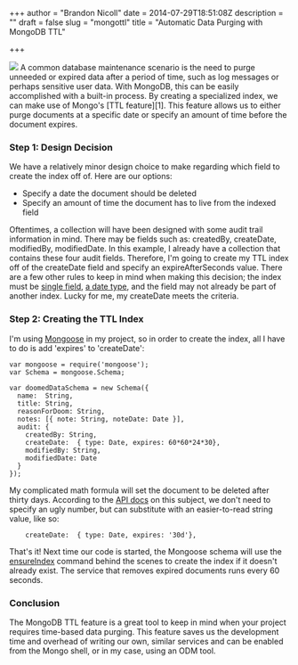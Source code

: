 +++
author = "Brandon Nicoll"
date = 2014-07-29T18:51:08Z
description = ""
draft = false
slug = "mongottl"
title = "Automatic Data Purging with MongoDB TTL"

+++

<img src="/Title.jpg" style="max-width: 100%" />
A common database maintenance scenario is the need to purge unneeded or expired data after a period of time, such as log messages or perhaps sensitive user data. With MongoDB, this can be easily accomplished with a built-in process. By creating a specialized index, we can make use of Mongo's [TTL feature][1]. This feature allows us to either purge documents at a specific date or specify an amount of time before the document expires.

### Step 1: Design Decision
We have a relatively minor design choice to make regarding which field to create the index off of. Here are our options:

 - Specify a date the document should be deleted
 - Specify an amount of time the document has to live from the indexed field

Oftentimes, a collection will have been designed with some audit trail information in mind. There may be fields such as: createdBy, createDate, modifiedBy, modifiedDate. In this example, I already have a collection that contains these four audit fields. Therefore, I'm going to create my TTL index off of the createDate field and specify an expireAfterSeconds value. There are a few other rules to keep in mind when making this decision; the index must be [single field][2], [a date type][3], and the field may not already be part of another index. Lucky for me, my createDate meets the criteria. 

### Step 2: Creating the TTL Index

I'm using [Mongoose][4] in my project, so in order to create the index, all I have to do is add 'expires' to 'createDate':

```prettyprint lang-js
var mongoose = require('mongoose');
var Schema = mongoose.Schema;

var doomedDataSchema = new Schema({
  name:  String,
  title: String,
  reasonForDoom: String,
  notes: [{ note: String, noteDate: Date }],
  audit: {
    createdBy: String,
    createDate:  { type: Date, expires: 60*60*24*30}, 
    modifiedBy: String,
    modifiedDate: Date
  }
});
```

My complicated math formula will set the document to be deleted after thirty days. According to the [API docs][5] on this subject, we don't need to specify an ugly number, but can substitute with an easier-to-read string value, like so:
```prettyprint lang-js
    createDate:  { type: Date, expires: '30d'}, 
```
That's it! Next time our code is started, the Mongoose schema will use the [ensureIndex][6] command behind the scenes to create the index if it doesn't already exist. The service that removes expired documents runs every 60 seconds.

### Conclusion
The MongoDB TTL feature is a great tool to keep in mind when your project requires time-based data purging. This feature saves us the development time and overhead of writing our own, similar services and can be enabled from the Mongo shell, or in my case, using an ODM tool. 


  [1]: http://docs.mongodb.org/manual/tutorial/expire-data/
  [2]: http://docs.mongodb.org/manual/core/index-single/
  [3]: http://docs.mongodb.org/manual/reference/bson-types/#date
  [4]: http://mongoosejs.com/
  [5]: http://mongoosejs.com/docs/api.html#schema_date_SchemaDate-expires
  [6]: http://docs.mongodb.org/manual/reference/method/db.collection.ensureIndex/